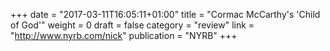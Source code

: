 +++
date = "2017-03-11T16:05:11+01:00"
title = "Cormac McCarthy's 'Child of God'"
weight = 0
draft = false
category = "review"
link = "http://www.nyrb.com/nick"
publication = "NYRB"
+++

